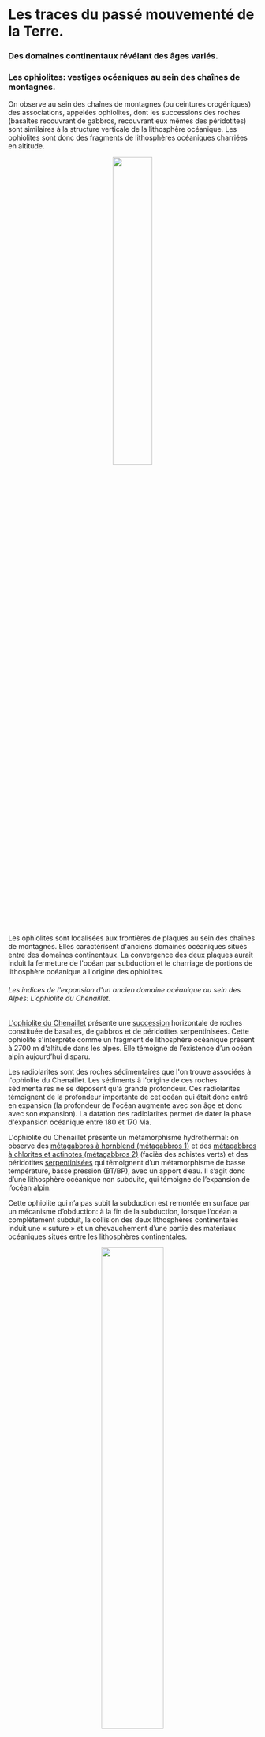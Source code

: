 # Les traces du passé mouvementé de la Terre.

### Des domaines continentaux révélant des âges variés.

### Les ophiolites: vestiges océaniques au sein des chaînes de montagnes.

On observe au sein des chaînes de montagnes (ou ceintures orogéniques) des  associations, appelées ophiolites, dont les successions des roches (basaltes recouvrant de gabbros, recouvrant eux mêmes des péridotites) sont similaires à la structure verticale de la lithosphère océanique. Les ophiolites sont donc des fragments de lithosphères océaniques charriées en altitude.

<div align=center><a href="https://ipfs.io/ipfs/QmQfzAsbEqiwCwVLxHSdcrXbpavmhis9CjcvKG5pDiTgn7"><img src="https://ipfs.io/ipfs/QmQfzAsbEqiwCwVLxHSdcrXbpavmhis9CjcvKG5pDiTgn7" width=40%></a></div>

Les ophiolites sont localisées aux frontières de plaques au sein des chaînes de montagnes. Elles caractérisent d'anciens domaines océaniques situés entre des domaines continentaux. La convergence des deux plaques aurait induit la fermeture de l'océan par subduction et le charriage de portions de lithosphère océanique à l'origine des ophiolites. 

###### Les indices de l'expansion d'un ancien domaine océanique au sein des Alpes: L'ophiolite du Chenaillet.

[L'ophiolite du Chenaillet](https://ipfs.io/ipfs/QmSwSt35onRZP7oexcP6ANCTFf5qtW89ti23pKYBWr4qSH) présente une [succession](https://ipfs.io/ipfs/QmbPdaF96Nt6JnFm5DF59HAUYG8AryUZ4GdRq7E5YGSW1N) horizontale de roches constituée de basaltes, de gabbros et de péridotites serpentinisées. Cette ophiolite s'interprète comme un fragment de lithosphère océanique présent à 2700 m d'altitude dans les alpes. Elle témoigne de l’existence d’un océan alpin aujourd’hui disparu. 

Les radiolarites sont des roches sédimentaires que l'on trouve associées à l'ophiolite du Chenaillet. Les sédiments à l'origine de ces roches sédimentaires ne se déposent qu'à grande profondeur. Ces radiolarites témoignent de la profondeur importante de cet océan qui était donc entré en expansion (la profondeur de l'océan augmente avec son âge et donc avec son expansion). La datation des radiolarites permet de dater la phase d'expansion océanique entre 180 et 170 Ma.

L'ophiolite du Chenaillet présente un métamorphisme hydrothermal: on observe des [métagabbros à hornblend (métagabbros 1)](https://ipfs.io/ipfs/Qmc1ZvAkHE2goKoq7R4xtPvHWXSWfJfwbqrjoiunG7GYtu) et des [métagabbros à chlorites et actinotes (métagabbros 2)](https://ipfs.io/ipfs/Qmc1ZvAkHE2goKoq7R4xtPvHWXSWfJfwbqrjoiunG7GYtu) (faciès des schistes verts) et des péridotites [serpentinisées](https://ipfs.io/ipfs/QmSvQaMa7nb1VRP5YBLyFxXxPVsAkxSctYJEvcWwGJgYVv) qui témoignent d’un métamorphisme de basse température, basse pression (BT/BP), avec un apport d’eau. Il s’agit donc d’une lithosphère océanique non subduite, qui témoigne de l’expansion de l’océan alpin.

Cette ophiolite qui n’a pas subit la subduction est remontée en surface par un mécanisme d’obduction: à la fin de la subduction, lorsque l’océan a complètement subduit, la collision des deux lithosphères continentales induit une « suture » et un chevauchement d’une partie des matériaux océaniques situés entre les lithosphères continentales.

<div align=center><a href="https://ipfs.io/ipfs/QmRK418hGE9mhWkz22HZ4UdTNuZxurA4p5PWNdqVxHkMq9"><img src="https://ipfs.io/ipfs/QmRK418hGE9mhWkz22HZ4UdTNuZxurA4p5PWNdqVxHkMq9" width=50%></a></div>

###### Les indices de la subduction de l’océan alpin : Les ophiolites du mont Queyras et du mont Viso.

Les alpes présentent des complexes ophiolitiques où les associations minérales sont différentes. Les métagabbros du [mont Queyras](https://ipfs.io/ipfs/QmPEVZ82GBG1dRfAFkbr64Atk1RpJWTVQ47QqdevK3eDCr) possèdent des minéraux comme le glaucophane (faciès des schistes bleus), ceux du [mont Viso](http://christian.nicollet.free.fr/page/enseignement/eclogites/eclogiteMucrone2.jpg) sont constitués de jadéites et de grenats (faciès des éclogites). Ces associations minéralogiques attestent des conditions d’un métamorphisme de HP/BT. Ces conditions de température et de pression ne sont présentes qu’au niveau d’une zone de subduction. Ces métagabbros ont donc été entraînés en profondeur lors de la subduction avant de revenir en surface. Le mont Viso est donc la preuve d’une subduction de l’océan alpin avant la collision.

Ces ophiolites qui ont subit la subduction sont remontées en surface après que des écailles de lithosphère océanique se soient formées et désolidarisées de la plaque en subduction. La collision et l’érosion ont par la suite exhumé ces ophiolites.

###### Bilan: Histoire métamorphique des ophiolites alpines.

<div align=center><a href="https://ipfs.io/ipfs/QmPEXo25aFfkisMMrmxpRpL2g9EzFwnVtQC3EsbyoK3LF4"><img src="https://ipfs.io/ipfs/QmPEXo25aFfkisMMrmxpRpL2g9EzFwnVtQC3EsbyoK3LF4"></a></div>

<div align=center><a href="https://ipfs.io/ipfs/QmeXq3qtSzPj1ZZSMJiphFriQX6qtNiQMj9cKGbZ6RWzce"><img src="https://ipfs.io/ipfs/QmeXq3qtSzPj1ZZSMJiphFriQX6qtNiQMj9cKGbZ6RWzce"></a></div>

La [coésite](https://ipfs.io/ipfs/QmVGgt2qXpr1qaQbCSuaCt3n36iATLFgKidjvJnWuXjLuW) du massif de Dora Maira témoigne d'un métamorphisme de ultra haute pression qui implique un enfouissement supérieur à 90 km de profondeur. Les roches continentales ont donc subi au même titre que la lithosphère océanique une subduction profonde. On parle de subduction continentale.

La [répartition](https://ipfs.io/ipfs/QmPucQ5k3k6apVcP5ZpUzY8mowXuWYXnmJMDubvMFT2vsW) des roches métamorphiques alpines montre que l'intensité du métamorphisme a été croissante (pression de plus en plus forte) d'Ouest en Est; c'est donc la lithosphère océanique de la plaque eurasiatique qui est entrée en subduction sous la lithosphère continentale de la plaque apulienne.


### Les marques de la fragmentation continentale et de l’ouverture océanique.

###### Les vestiges d’anciennes marges passives (paléomarges) au sein des chaines de montagnes.

Dans les Alpes, comme dans la plupart des chaînes de montagnes, on observe la présence de structures sédimentaires particulières qui témoignent de l’épisode d’ouverture de l’océan, au moment de la déchirure de la croûte continentale, c’est-à-dire au moment du rifting : Des blocs basculés de croûte continentale séparés par des failles normales ont donné naissance à une série de bassins sédimentaires. 

 C’est par exemple le cas à l’Alpe d’Huez, dans le massif des Grandes Rousses et du Taillefer:
 
Le profil topographique du plateau des lacs de l'Alpe d'Huez met en évidence des blocs basculés délimités par des failles normales. Cette structure caractéristique de contraintes extensives dans un contexte divergent s'interprète comme les restes d'une ancienne marge passive qui témoigne de l'ouverture de l'océan alpin (rifting continental)

Les sédiments océaniques (dolomies) qui comblent les blocs basculés sont caractéristiques d'un dépôt à faible profondeur associé à l'épisode de rifting continental. La datation de ces sédiments syn-rift permet de dater l'épisode de rifting entre 240 et 250 Ma

<div align=center><a href="https://ipfs.io/ipfs/QmQ3oqLgftd94pqmVeg5R57zvAYxUkeinTgoGZew6z7SVk"><img src="https://ipfs.io/ipfs/QmQ3oqLgftd94pqmVeg5R57zvAYxUkeinTgoGZew6z7SVk" width=40%></a></div>

Ce type de structure est aujourd’hui retrouvé par forages ou échographie sismique à la limite entre le domaine continental et le domaine océanique : ce sont des marges passives.

###### Les caractéristiques des marges passives.

La sismique réflexion permet d’identifier les structures présentes au niveau des jonctions entre les océans et les continents. Les 
zones immergées faisant le raccord entre une lithosphère océanique et une lithosphère continentale sont qualifiées de marges continentales.

Les marges actives (zone de subduction d’un LO sous une LC) ont été étudiées en [classe de première](https://github.com/YannBouyeron/SVT1S/blob/master/Géologie/La%20dynamique%20des%20zones%20de%20convergence.md#les-caractéristiques-des-zones-de-subduction). On observe en bordure de certains continents un autre type de marge: les marges passives.

Les marges passives sont des zones sismiquement peu actives comportant de nombreuses failles normales courbes (failles listriques) formant des blocs basculés. Ceux ci peuvent être recouverts de sédiments pré-rifts, syn-rifts et post-rifts.

<div align=center><a href="https://ipfs.io/ipfs/QmVyZnwYHhpszgDW73DNxjiTYyUPJWq7txnJMFoPU7J6rC"><img src="https://ipfs.io/ipfs/QmVyZnwYHhpszgDW73DNxjiTYyUPJWq7txnJMFoPU7J6rC" width=40%></a></div>

- 1 Les sédiments pré-rift sont ceux qui se sont déposés avant la formation du rift

- 2 Les sédiments syn-rift qui se déposent au moment de la formation du rift.  Ils prennent une forme en éventail car ils se déposent lors de la mise en place du rift donc du basculement des blocs : les dépôts ont des épaisseurs différentes selon leur position sur les blocs basculés.

- 3 Les sédiments post-rift qui se déposent après la formation du rift dans un océan

Contrairement aux marges actives, les marges passives font le raccord entre une LO et une LC appartenant à la même plaque lithosphérique. Elles présentent également une topographie différente: plateau continental, pente, glacis, plaine abyssale

En certains endroits, lorsque les marges passives ont été conservées (en l’absence de subduction), les profils sismiques péri-atlantiques montrent une continuité asymétrique des marges passives qualifiées alors de [marges conjuguées](https://ipfs.io/ipfs/QmVDRzJ1Xj96CVRafJBTMBUGSRmkbV3UgHCvqkGo9ug5Fr).

<p align=center><strong>Tableau comparatif marge passive / marge active</strong></p>

<div align=center>
<table>
<tr><th></th><th>Marge passive</th><th>Marge active</th></tr>
<tr><th>Activité</br>sismique</th><td align=center>Non</td><td align=center>Forte</td></tr>
<tr><th>Activité</br>magmatique</th><td align=center>Non</td><td align=center>Forte au niveau de</br>l’arc volcanique sur la plaque chevauchante</td></tr>
<tr><th>Topographie</th><td align=center>Plateau continental, pente,</br>glacis, plaine abyssale</td><td align=center>Fosse océanique (relief -)</br>Arc volcanique (relief +)</br>Parfois prisme d’accrétion dans la fosse</td></tr>
<tr><th>Déformations</th><td align=center>Failles normales délimitant des blocs basculés</td><td align=center>Failles inverses, chevauchements</td></tr>
<tr><th>Contraintes</br>Contexte</th><td align=center>Extensives</br>Divergent</td><td align=center>Compressives</br>Convergent</td></tr>
<tr><th>Origine des</br>lithosphères</br>raccordées</th><td align=center>Même plaque lithosphérique</td><td align=center>Deux plaques lithosphériques différentes</td></tr>
</table>
</div>

###### Le rifting continental.

Les marges passives conjuguées, situées de part et d’autre d’un océan et conservées en l’absence de subduction sont les 1/2 restes d’un rift continental. Ces marges passives conjuguées se retrouvent éloignées l’une de l’autre suite à l’expansion océanique.

L'ouverture d'un océan ou rifting continental est liée à des mouvements de convections dans l'asthénosphère qui induisent une remontée de l'asthénosphère provoquant une extension de la lithosphère continentale. Sous l'effet des contraintes extensives, la lithosphère continentale se fracture et des failles normales se mettent en places. L'action de ces failles conduit à l'effondrement du plancher formant, dans un premiers temps, un fossé d'effondrement peu profond occupé par des lacs, puis un bassin océanique périodiquement asséché avant qu'une dorsale ne se mette en place et que l'océan entre en expansion. 

<div align=center><a href="https://ipfs.io/ipfs/QmYNzKKYBVgrHpG4qK6hFptd1zcuByHra1Nf3mo8tPWfD7"><img src="https://ipfs.io/ipfs/QmYNzKKYBVgrHpG4qK6hFptd1zcuByHra1Nf3mo8tPWfD7" width=40%></a></div>


### Les cycles de Wilson.

Les cycles de Wilson sont un modèle scientifique qui décrit le déplacement des continents à la surface de la Terre au cours des temps géologiques.

Après une phase de subduction de la lithosphère océanique qui les sépare, les blocs continentaux entrent en collision. Il se forme une chaîne de montagnes au niveau de la zone de suture entre blocs. Lors de l’arrêt de la compression, la chaîne subit une intense érosion (pénéplanation) puis est affectée par une nouvelle distension qui la fracture et qui conduit à une ouverture d’un domaine océanique : Ce sont des cycles orogéniques (dits « cycles de Wilson). Ils sont liés à des mouvements convectifs dans le manteau.

<div align=center><a href="https://ipfs.io/ipfs/QmRSWxReic2oUBRQ6t32FhHCzwRqgCj97gxuQCBHEkGrhB"><img src="https://ipfs.io/ipfs/QmRSWxReic2oUBRQ6t32FhHCzwRqgCj97gxuQCBHEkGrhB" width=70%></a></div>


C’est ainsi que la Terre a connu divers épisodes orogéniques (chaîne Icartienne, Cadomienne, Varisque, Alpine) durant lesquels les plaques lithosphériques ont été parfois fragmentées et dispersées à la surface du globe (c’est le cas actuellement), ou parfois regroupées en un unique « supercontinent » comme durant la période entre il y a 300 et 200 millions d'années (début du Permien / ère primaire et la fin du Trias – ère secondaire), « la Pangée ».

Pour aller plus loin: [Diaporama de l’histoire des Alpes](https://github.com/YannBouyeron/SVT-TS/blob/master/Le%20domaine%20continental%20et%20sa%20dynamique/Petite%20histoire%20des%20alpes%20.pdf).
